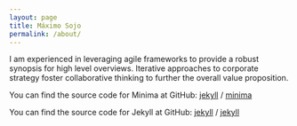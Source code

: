 ```yaml
---
layout: page
title: Máximo Sojo
permalink: /about/
---
```


I am experienced in leveraging agile frameworks to provide a robust synopsis for high level overviews. Iterative approaches to corporate strategy foster collaborative thinking to further the overall value proposition.

You can find the source code for Minima at GitHub:
[jekyll][jekyll-organization] /
[minima](https://github.com/jekyll/minima)

You can find the source code for Jekyll at GitHub:
[jekyll][jekyll-organization] /
[jekyll](https://github.com/jekyll/jekyll)


[jekyll-organization]: https://github.com/jekyll
